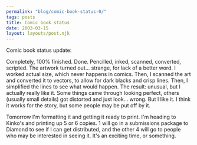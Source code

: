 ```yaml
---
permalink: "blog/comic-book-status-0/"
tags: posts
title: Comic book status
date: 2003-03-15
layout: layouts/post.njk
---
```


Comic book status update:

Completely, 100% finished. Done. Pencilled, inked, scanned, converted, scripted. The artwork turned out... strange, for lack of a better word. I worked actual size, which never happens in comics. Then, I scanned the art and converted it to vectors, to allow for dark blacks and crisp lines. Then, I simplified the lines to see what would happen. The result: unusual, but I actually really like it. Some things came through looking perfect, others (usually small details) got distorted and just look... wrong. But I like it. I think it works for the story, but some people may be put off by it. 

Tomorrow I'm formatting it and getting it ready to print. I'm heading to Kinko's and printing up 5 or 6 copies. 1 will go in a submissions package to Diamond to see if I can get distributed, and the other 4 will go to people who may be interested in seeing it. It's an exciting time, or something.